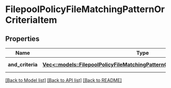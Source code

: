 # FilepoolPolicyFileMatchingPatternOrCriteriaItem

## Properties
Name | Type | Description | Notes
------------ | ------------- | ------------- | -------------
**and_criteria** | [**Vec<::models::FilepoolPolicyFileMatchingPatternOrCriteriaItemAndCriteriaItem>**](FilepoolPolicyFileMatchingPatternOrCriteriaItemAndCriteriaItem.md) |  | [default to null]

[[Back to Model list]](../README.md#documentation-for-models) [[Back to API list]](../README.md#documentation-for-api-endpoints) [[Back to README]](../README.md)


